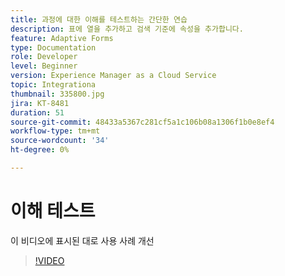```yaml
---
title: 과정에 대한 이해를 테스트하는 간단한 연습
description: 표에 열을 추가하고 검색 기준에 속성을 추가합니다.
feature: Adaptive Forms
type: Documentation
role: Developer
level: Beginner
version: Experience Manager as a Cloud Service
topic: Integrationa
thumbnail: 335800.jpg
jira: KT-8481
duration: 51
source-git-commit: 48433a5367c281cf5a1c106b08a1306f1b0e8ef4
workflow-type: tm+mt
source-wordcount: '34'
ht-degree: 0%

---
```


# 이해 테스트

이 비디오에 표시된 대로 사용 사례 개선

>[!VIDEO](https://video.tv.adobe.com/v/3436570?quality=12&learn=on&captions=kor)

